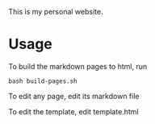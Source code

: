 This is my personal website.

# Usage

To build the markdown pages to html, run

`bash build-pages.sh`

To edit any page, edit its markdown file

To edit the template, edit template.html
